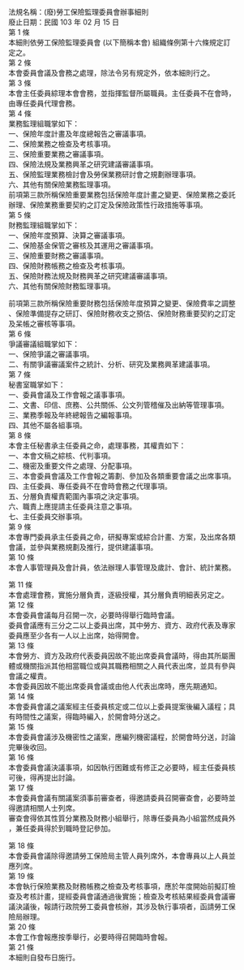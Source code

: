 法規名稱：(廢)勞工保險監理委員會辦事細則  
廢止日期：民國 103 年 02 月 15 日  
第 1 條  
本細則依勞工保險監理委員會 (以下簡稱本會) 組織條例第十六條規定訂  
定之。  
第 2 條  
本會委員會議及會務之處理，除法令另有規定外，依本細則行之。  
第 3 條  
本會主任委員綜理本會會務，並指揮監督所屬職員。主任委員不在會時，  
由專任委員代理會務。  
第 4 條  
業務監理組職掌如下：  
一、保險年度計畫及年度總報告之審議事項。  
二、保險業務之檢查及考核事項。  
三、保險重要業務之審議事項。  
四、保險法規及業務興革之研究建議審議事項。  
五、保險監理業務檢討會及勞保業務研討會之規劃辦理事項。  
六、其他有關保險業務監理事項。  
前項第三款所稱保險重要業務包括保險年度計畫之變更、保險業務之委託  
辦理、保險業務重要契約之訂定及保險政策性行政措施等事項。  
第 5 條  
財務監理組職掌如下：  
一、保險年度預算、決算之審議事項。  
二、保險基金保管之審核及其運用之審議事項。  
三、保險重要財務之審議事項。  
四、保險財務帳務之檢查及考核事項。  
五、保險財務法規及財務興革之研究建議審議事項。  
六、其他有關保險財務監理事項。  


前項第三款所稱保險重要財務包括保險年度預算之變更、保險費率之調整  
、保險準備提存之研訂、保險財務收支之預估、保險財務重要契約之訂定  
及呆帳之審核等事項。  
第 6 條  
爭議審議組職掌如下：  
一、保險爭議之審議事項。  
二、有關爭議審議案件之統計、分析、研究及業務興革建議事項。  
第 7 條  
秘書室職掌如下：  
一、委員會議及工作會報之議事事項。  
二、文書、印信、庶務、公共關係、公文列管稽催及出納等管理事項。  
三、業務季報及年終總報告之編報事項。  
四、其他不屬各組事項。  
第 8 條  
本會主任秘書承主任委員之命，處理事務，其權責如下：  
一、本會文稿之綜核、代判事項。  
二、機密及重要文件之處理、分配事項。  
三、本會委員會議及工作會報之籌劃、參加及各類重要會議之出席事項。  
四、主任委員、專任委員不在會時會務之代理事項。  
五、分層負責權責範圍內事項之決定事項。  
六、職責上應提請主任委員注意之事項。  
七、主任委員交辦事項。  
第 9 條  
本會專門委員承主任委員之命，研擬專案或綜合計畫、方案，及出席各類  
會議，並參與業務規劃及推行，提供建議事項。  
第 10 條  
本會人事管理員及會計員，依法辦理人事管理及歲計、會計、統計業務。  


第 11 條  
本會處理會務，實施分層負責，逐級授權，其分層負責明細表另定之。  
第 12 條  
本會委員會議每月召開一次，必要時得舉行臨時會議。  
委員會議應有三分之二以上委員出席，其中勞方、資方、政府代表及專家  
委員應至少各有一人以上出席，始得開會。  
第 13 條  
本會勞方、資方及政府代表委員因故不能出席委員會議時，得由其所屬團  
體或機關指派其他相當職位或與其職務相關之人員代表出席，並具有參與  
會議之權責。  
本會委員因故不能出席委員會議或由他人代表出席時，應先期通知。  
第 14 條  
本會委員會議之議案經主任委員核定或二位以上委員提案後編入議程；具  
有時間性之議案，得臨時編入，於開會時分送之。  
第 15 條  
本會委員會議涉及機密性之議案，應編列機密議程，於開會時分送，討論  
完畢後收回。  
第 16 條  
本會委員會議決議事項，如因執行困難或有修正之必要時，經主任委員核  
可後，得再提出討論。  
第 17 條  
本會委員會議有關議案須事前審查者，得邀請委員召開審查會，必要時並  
得邀請相關人士列席。  
審查會得依其性質分業務及財務小組舉行，除專任委員為小組當然成員外  
，兼任委員得於到職時登記參加。  


第 18 條  
本會委員會議除得邀請勞工保險局主管人員列席外，本會專員以上人員並  
應列席。  
第 19 條  
本會執行保險業務及財務帳務之檢查及考核事項，應於年度開始前擬訂檢  
查及考核計畫，提經委員會議通過後實施；檢查及考核結果經委員會議審  
議決議後，報請行政院勞工委員會核辦，其涉及執行事項者，函請勞工保  
險局辦理。  
第 20 條  
本會工作會報應按季舉行，必要時得召開臨時會報。  
第 21 條  
本細則自發布日施行。  


